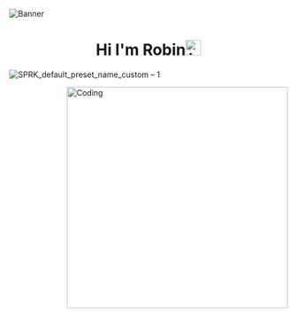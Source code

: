 ![Banner](https://user-images.githubusercontent.com/48469274/116090470-8bd7b280-a6c1-11eb-845a-0230c54397eb.png)

<h1 align="center">Hi I'm Robin<img src="https://user-images.githubusercontent.com/1303154/88677602-1635ba80-d120-11ea-84d8-d263ba5fc3c0.gif" width="28px" alt="hi"></h1>

![SPRK_default_preset_name_custom – 1](https://user-images.githubusercontent.com/48469274/116203550-701feb00-a759-11eb-81b6-6ea2eb49c7e5.png)

<img align="right" alt="Coding" width="400" src="https://github.com/rj-robinjoseph/rj-robinjoseph/blob/main/GIF-210427_104427.gif">
